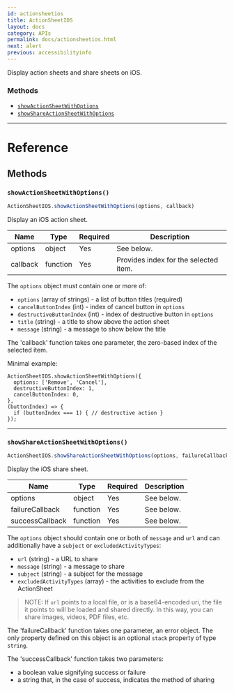 ```yaml
---
id: actionsheetios
title: ActionSheetIOS
layout: docs
category: APIs
permalink: docs/actionsheetios.html
next: alert
previous: accessibilityinfo
---
```


Display action sheets and share sheets on iOS.

### Methods

- [`showActionSheetWithOptions`](docs/actionsheetios.html#showactionsheetwithoptions)
- [`showShareActionSheetWithOptions`](docs/actionsheetios.html#showshareactionsheetwithoptions)




---

# Reference

## Methods

### `showActionSheetWithOptions()`

```javascript
ActionSheetIOS.showActionSheetWithOptions(options, callback)
```

Display an iOS action sheet. 

| Name | Type | Required | Description |
| - | - | - | - |
| options | object | Yes | See below. |
| callback | function | Yes | Provides index for the selected item. |

The `options` object must contain one or more of:

- `options` (array of strings) - a list of button titles (required)
- `cancelButtonIndex` (int) - index of cancel button in `options`
- `destructiveButtonIndex` (int) - index of destructive button in `options`
- `title` (string) - a title to show above the action sheet
- `message` (string) - a message to show below the title

The 'callback' function takes one parameter, the zero-based index
of the selected item.

Minimal example:

```
ActionSheetIOS.showActionSheetWithOptions({
  options: ['Remove', 'Cancel'],
  destructiveButtonIndex: 1,
  cancelButtonIndex: 0,
},
(buttonIndex) => {
  if (buttonIndex === 1) { // destructive action }
});
```

---

### `showShareActionSheetWithOptions()`

```javascript
ActionSheetIOS.showShareActionSheetWithOptions(options, failureCallback, successCallback)
```

Display the iOS share sheet. 

| Name | Type | Required | Description |
| - | - | - | - |
| options | object | Yes | See below. |
| failureCallback | function | Yes | See below. |
| successCallback | function | Yes | See below. |

The `options` object should contain one or both of `message` and `url` and can additionally have a `subject` or `excludedActivityTypes`:

- `url` (string) - a URL to share
- `message` (string) - a message to share
- `subject` (string) - a subject for the message
- `excludedActivityTypes` (array) - the activities to exclude from the ActionSheet

> NOTE:
> If `url` points to a local file, or is a base64-encoded uri, the file it points to will be loaded and shared directly. In this way, you can share images, videos, PDF files, etc.

The 'failureCallback' function takes one parameter, an error object. The only property defined on this object is an optional `stack` property of type `string`.

The 'successCallback' function takes two parameters:

- a boolean value signifying success or failure
- a string that, in the case of success, indicates the method of sharing

